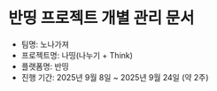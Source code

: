# 반띵 프로젝트 개별 관리 문서
- 팀명: 노나가져
- 프로젝트명: 나띵(나누기 + Think)
- 플랫폼명: 반띵
- 진행 기간: 2025년 9월 8일 ~ 2025년 9월 24일 (약 2주)
